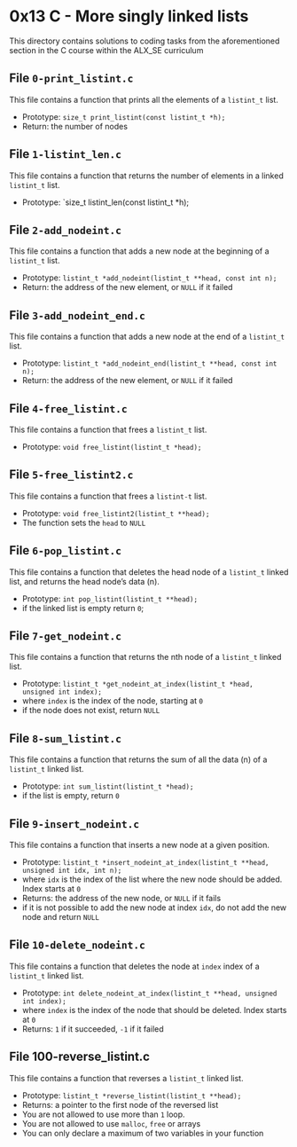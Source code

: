 # 0x13 C - More singly linked lists
This directory contains solutions to coding tasks from the aforementioned section in the C course within the ALX_SE curriculum

## File `0-print_listint.c`
This file contains a function that prints all the elements of a `listint_t` list.
* Prototype: `size_t print_listint(const listint_t *h);`
* Return: the number of nodes

## File `1-listint_len.c`
This file contains a function that returns the number of elements in a linked `listint_t` list.
* Prototype: `size_t listint_len(const listint_t *h);

## File `2-add_nodeint.c`
This file contains a function that adds a new node at the beginning of a `listint_t` list.
* Prototype: `listint_t *add_nodeint(listint_t **head, const int n);`
* Return: the address of the new element, or `NULL` if it failed

## File `3-add_nodeint_end.c`
This file contains a function that adds a new node at the end of a `listint_t` list.
* Prototype: `listint_t *add_nodeint_end(listint_t **head, const int n);`
* Return: the address of the new element, or `NULL` if it failed

## File `4-free_listint.c`
This file contains a function that frees a `listint_t` list.
* Prototype: `void free_listint(listint_t *head);`

## File `5-free_listint2.c`
This file contains a function that frees a `listint-t` list.
* Prototype: `void free_listint2(listint_t **head);`
* The function sets the `head` to `NULL`

## File `6-pop_listint.c`
This file contains a function that deletes the head node of a `listint_t` linked list, and returns the head node’s data (n).
* Prototype: `int pop_listint(listint_t **head);`
* if the linked list is empty return `0`;

## File `7-get_nodeint.c`
This file contains a function that returns the nth node of a `listint_t` linked list.
* Prototype: `listint_t *get_nodeint_at_index(listint_t *head, unsigned int index);`
* where `index` is the index of the node, starting at `0`
* if the node does not exist, return `NULL`

## File `8-sum_listint.c`
This file contains a function that returns the sum of all the data (n) of a `listint_t` linked list.
* Prototype: `int sum_listint(listint_t *head);`
* if the list is empty, return `0`

## File `9-insert_nodeint.c`
This file contains a function that inserts a new node at a given position.
* Prototype: `listint_t *insert_nodeint_at_index(listint_t **head, unsigned int idx, int n);`
* where `idx` is the index of the list where the new node should be added. Index starts at `0`
* Returns: the address of the new node, or `NULL` if it fails
* if it is not possible to add the new node at index `idx`, do not add the new node and return `NULL`

## File `10-delete_nodeint.c`
This file contains a function that deletes the node at `index` index of a `listint_t` linked list.
* Prototype: `int delete_nodeint_at_index(listint_t **head, unsigned int index);`
* where `index` is the index of the node that should be deleted. Index starts at `0`
* Returns: `1` if it succeeded, `-1` if it failed

## File 100-reverse_listint.c
This file contains a function that reverses a `listint_t` linked list.
* Prototype: `listint_t *reverse_listint(listint_t **head);`
* Returns: a pointer to the first node of the reversed list
* You are not allowed to use more than `1` loop.
* You are not allowed to use `malloc`, `free` or arrays
* You can only declare a maximum of two variables in your function


